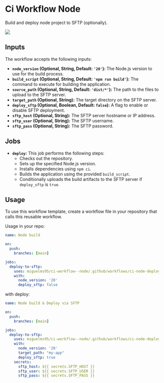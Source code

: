 # Ci Workflow Node

Build and deploy node project to SFTP (optionally).

![](https://github.com/miguelms95/ci-workflow--node/actions/workflows/test.yml/badge.svg)

## Inputs

The workflow accepts the following inputs:

* **`node_version` (Optional, String, Default: `'20'`):** The Node.js version to use for the build process.
* **`build_script` (Optional, String, Default: `'npm run build'`):** The command to execute for building the application.
* **`source_path` (Optional, String, Default: `'dist/*'`):** The path to the files to upload to the SFTP server.
* **`target_path` (Optional, String):** The target directory on the SFTP server.
* **`deploy_sftp` (Optional, Boolean, Default: `false`):** A flag to enable or disable SFTP deployment.
* **`sftp_host` (Optional, String):** The SFTP server hostname or IP address.
* **`sftp_user` (Optional, String):** The SFTP username.
* **`sftp_pass` (Optional, String):** The SFTP password.

## Jobs

* **`deploy`:** This job performs the following steps:
  * Checks out the repository.
  * Sets up the specified Node.js version.
  * Installs dependencies using `npm ci`.
  * Builds the application using the provided `build_script`.
  * Conditionally uploads the build artifacts to the SFTP server if `deploy_sftp` is `true`.

## Usage

To use this workflow template, create a workflow file in your repository that calls this reusable workflow.

Usage in your repo:

```yml
name: Node build

on:
  push:
    branches: [main]

jobs:
  deploy-to-sftp:
    uses: miguelms95/ci-workflow--node/.github/workflows/ci-node-deploy.yml@main
    with:
      node_version: '20'
      deploy_sftp: false
```

with deploy:
```yml
name: Node build & Deploy via SFTP

on:
  push:
    branches: [main]

jobs:
  deploy-to-sftp:
    uses: miguelms95/ci-workflow--node/.github/workflows/ci-node-deploy.yml@main
    with:
      node_version: '20'
      target_path: "my-app"
      deploy_sftp: true
    secrets:
      sftp_host: ${{ secrets.SFTP_HOST }}
      sftp_user: ${{ secrets.SFTP_USER }}
      sftp_pass: ${{ secrets.SFTP_PASS }}
```
